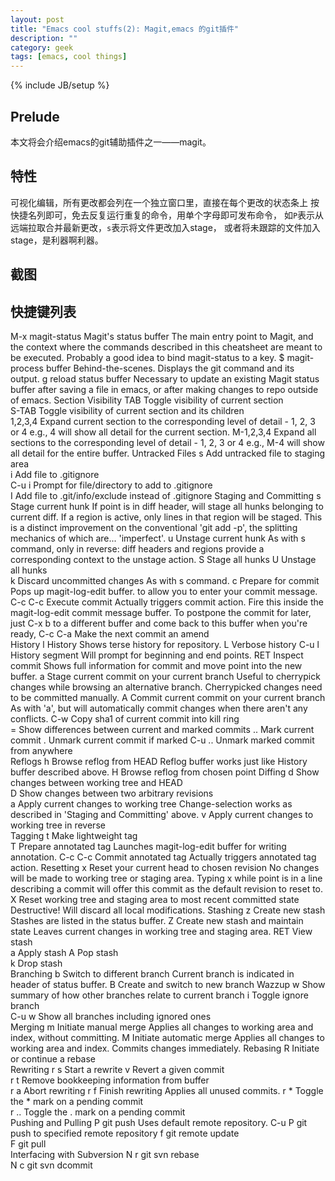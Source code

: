```yaml
---
layout: post
title: "Emacs cool stuffs(2): Magit,emacs 的git插件"
description: ""
category: geek
tags: [emacs, cool things]
---
```

{% include JB/setup %}
## Prelude
本文将会介绍emacs的git辅助插件之一——magit。
## 特性
可视化编辑，所有更改都会列在一个独立窗口里，直接在每个更改的状态条上
按快捷名列即可，免去反复运行重复的命令，用单个字母即可发布命令，
如`P`表示从远端拉取合并最新更改，`s`表示将文件更改加入stage，
或者将未跟踪的文件加入stage，是利器啊利器。
## 截图

## 快捷键列表
M-x magit-status	Magit's status buffer	The main entry point to Magit, and the context where the commands described in this cheatsheet are meant to be executed. Probably a good idea to bind magit-status to a key.
$	magit-process buffer	Behind-the-scenes. Displays the git command and its output.
g	reload status buffer	Necessary to update an existing Magit status buffer after saving a file in emacs, or after making changes to repo outside of emacs.
Section Visibility
TAB	Toggle visibility of current section	
S-TAB	Toggle visibility of current section and its children	
1,2,3,4	Expand current section to the corresponding level of detail - 1, 2, 3 or 4	e.g., 4 will show all detail for the current section.
M-1,2,3,4	Expand all sections to the corresponding level of detail - 1, 2, 3 or 4	e.g., M-4 will show all detail for the entire buffer.
Untracked Files
s	Add untracked file to staging area	
i	Add file to .gitignore	
C-u i	Prompt for file/directory to add to .gitignore	
I	Add file to .git/info/exclude instead of .gitignore	
Staging and Committing
s	Stage current hunk	If point is in diff header, will stage all hunks belonging to current diff. If a region is active, only lines in that region will be staged. This is a distinct improvement on the conventional 'git add -p', the splitting mechanics of which are... 'imperfect'.
u	Unstage current hunk	As with s command, only in reverse: diff headers and regions provide a corresponding context to the unstage action.
S	Stage all hunks	
U	Unstage all hunks	
k	Discard uncommitted changes	As with s command.
c	Prepare for commit	Pops up magit-log-edit buffer. to allow you to enter your commit message.
C-c C-c	Execute commit	Actually triggers commit action. Fire this inside the magit-log-edit commit message buffer. To postpone the commit for later, just C-x b to a different buffer and come back to this buffer when you're ready,
C-c C-a	Make the next commit an amend	
History
l	History	Shows terse history for repository.
L	Verbose history	
C-u l	History segment	Will prompt for beginning and end points.
RET	Inspect commit	Shows full information for commit and move point into the new buffer.
a	Stage current commit on your current branch	Useful to cherrypick changes while browsing an alternative branch. Cherrypicked changes need to be committed manually.
A	Commit current commit on your current branch	As with 'a', but will automatically commit changes when there aren't any conflicts.
C-w	Copy sha1 of current commit into kill ring	
=	Show differences between current and marked commits	
..	Mark current commit	
.	Unmark current commit if marked	
C-u ..	Unmark marked commit from anywhere	
Reflogs
h	Browse reflog from HEAD	Reflog buffer works just like History buffer described above.
H	Browse reflog from chosen point	
Diffing
d	Show changes between working tree and HEAD	
D	Show changes between two arbitrary revisions	
a	Apply current changes to working tree	Change-selection works as described in 'Staging and Committing' above.
v	Apply current changes to working tree in reverse	
Tagging
t	Make lightweight tag	
T	Prepare annotated tag	Launches magit-log-edit buffer for writing annotation.
C-c C-c	Commit annotated tag	Actually triggers annotated tag action.
Resetting
x	Reset your current head to chosen revision	No changes will be made to working tree or staging area. Typing x while point is in a line describing a commit will offer this commit as the default revision to reset to.
X	Reset working tree and staging area to most recent committed state	Destructive! Will discard all local modifications.
Stashing
z	Create new stash	Stashes are listed in the status buffer.
Z	Create new stash and maintain state	Leaves current changes in working tree and staging area.
RET	View stash	
a	Apply stash	
A	Pop stash	
k	Drop stash	
Branching
b	Switch to different branch	Current branch is indicated in header of status buffer.
B	Create and switch to new branch	
Wazzup
w	Show summary of how other branches relate to current branch	
i	Toggle ignore branch	
C-u w	Show all branches including ignored ones	
Merging
m	Initiate manual merge	Applies all changes to working area and index, without committing.
M	Initiate automatic merge	Applies all changes to working area and index. Commits changes immediately.
Rebasing
R	Initiate or continue a rebase	
Rewriting
r s	Start a rewrite	
v	Revert a given commit	
r t	Remove bookkeeping information from buffer	
r a	Abort rewriting	
r f	Finish rewriting	Applies all unused commits.
r *	Toggle the * mark on a pending commit	
r ..	Toggle the . mark on a pending commit	
Pushing and Pulling
P	git push	Uses default remote repository.
C-u P	git push to specified remote repository	
f	git remote update	
F	git pull	
Interfacing with Subversion
N r	git svn rebase	
N c	git svn dcommit
